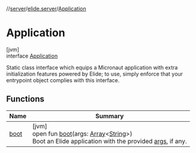 //[server](../../../index.md)/[elide.server](../index.md)/[Application](index.md)

# Application

[jvm]\
interface [Application](index.md)

Static class interface which equips a Micronaut application with extra initialization features powered by Elide; to use, simply enforce that your entrypoint object complies with this interface.

## Functions

| Name | Summary |
|---|---|
| [boot](boot.md) | [jvm]<br>open fun [boot](boot.md)(args: [Array](https://kotlinlang.org/api/latest/jvm/stdlib/kotlin/-array/index.html)&lt;[String](https://kotlinlang.org/api/latest/jvm/stdlib/kotlin/-string/index.html)&gt;)<br>Boot an Elide application with the provided [args](boot.md), if any. |

